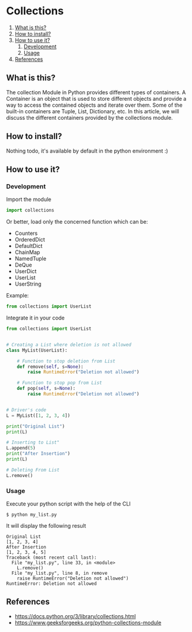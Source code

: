 # Collections

1. [What is this?](#What-is-this?)
2. [How to install?](#How-to-install?)
3. [How to use it?](#How-to-use-it?)
    1. [Development](#Development)
    2. [Usage](#Usage)
4. [References](#References)

## What is this?

The collection Module in Python provides different types of containers. A Container is an object that is used to store
different objects and provide a way to access the contained objects and iterate over them. Some of the built-in
containers are Tuple, List, Dictionary, etc. In this article, we will discuss the different containers provided by the
collections module.

## How to install?

Nothing todo, it's available by default in the python environment :)

## How to use it?

### Development

Import the module

```python 
import collections
```

Or better, load only the concerned function which can be:

- Counters
- OrderedDict
- DefaultDict
- ChainMap
- NamedTuple
- DeQue
- UserDict
- UserList
- UserString

Example:

```python
from collections import UserList
```

Integrate it in your code

```python
from collections import UserList


# Creating a List where deletion is not allowed 
class MyList(UserList):

    # Function to stop deletion from List 
    def remove(self, s=None):
        raise RuntimeError("Deletion not allowed")

    # Function to stop pop from List 
    def pop(self, s=None):
        raise RuntimeError("Deletion not allowed")


# Driver's code 
L = MyList([1, 2, 3, 4])

print("Original List")
print(L)

# Inserting to List" 
L.append(5)
print("After Insertion")
print(L)

# Deleting From List 
L.remove()
```

### Usage

Execute your python script with the help of the CLI

```shell
$ python my_list.py
```

It will display the following result

```shell
Original List
[1, 2, 3, 4]
After Insertion
[1, 2, 3, 4, 5]
Traceback (most recent call last):
  File "my_list.py", line 33, in <module>
    L.remove() 
  File "my_list.py", line 8, in remove
    raise RuntimeError("Deletion not allowed") 
RuntimeError: Deletion not allowed
```

## References

- https://docs.python.org/3/library/collections.html
- https://www.geeksforgeeks.org/python-collections-module